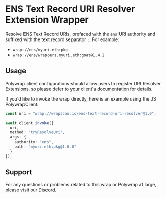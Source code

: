 # ENS Text Record URI Resolver Extension Wrapper
Resolve ENS Text Record URIs, prefaced with the `ens` URI authority and suffixed with the text record separator `:`. For example:
- `wrap://ens/myuri.eth:pkg`
- `wrap://ens/wrappers.myuri.eth:goat@1.4.2`

## Usage
Polywrap client configurations should allow users to register URI Resolver Extensions, so please defer to your client's documentation for details.

If you'd like to invoke the wrap directly, here is an example using the JS PolywrapClient:

```typescript
const uri = "wrap://wrapscan.io/ens-text-record-uri-resolver@1.0";

await client.invoke({
  uri,
  method: "tryResolveUri",
  args: {
    authority: "ens",
    path: "myuri.eth:pkg@1.0.0"
  }
});
```

## Support

For any questions or problems related to this wrap or Polywrap at large, please visit our [Discord](https://discord.polywrap.io).
